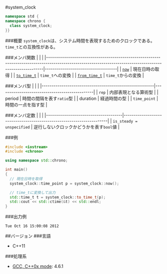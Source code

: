 #system_clock
```cpp
namespace std {
namespace chrono {
  class system_clock;
}}
```

###概要
`system_clock`は、システム時間を表現するためのクロックである。
`time_t`との互換性がある。


###メンバ関数
| | |
|----------------------------------------------------------------------------------------------------------------------------------------------------------|------------------------------------|
| [`now`](./system_clock/now.md) | 現在日時の取得 |
| [`to_time_t`](./system_clock/to_time_t.md) | `time_t`への変換 |
| [`from_time_t`](./system_clock/from_time_t.md) | `time_t`からの変換 |


###メンバ型
| | |
|--------------------------------------------------------|-----------------------------------------------|
| `rep` | 内部表現となる算術型 |
| period | 時間の間隔を表す`ratio`型 |
| duration | 経過時間の型 |
| `time_point` | 時間の一点を指す型 |


###メンバ定数
| | |
|--------------------------------------|----------------------------------------------------------------------|
| `is_steady = unspecified` | 逆行しないクロックかどうかを表す`bool`値 |


###例
```cpp
#include <iostream>
#include <chrono>

using namespace std::chrono;

int main()
{
  // 現在日時を取得
  system_clock::time_point p = system_clock::now();

  // time_tに変換して出力
  std::time_t t = system_clock::to_time_t(p);
  std::cout << std::ctime(&t) << std::endl;
}
```

###出力例
```
Tue Oct 16 15:00:08 2012
```

##バージョン
###言語
- C++11

###処理系
- [GCC, C++0x mode](/implementation#gcc.md): 4.6.1


